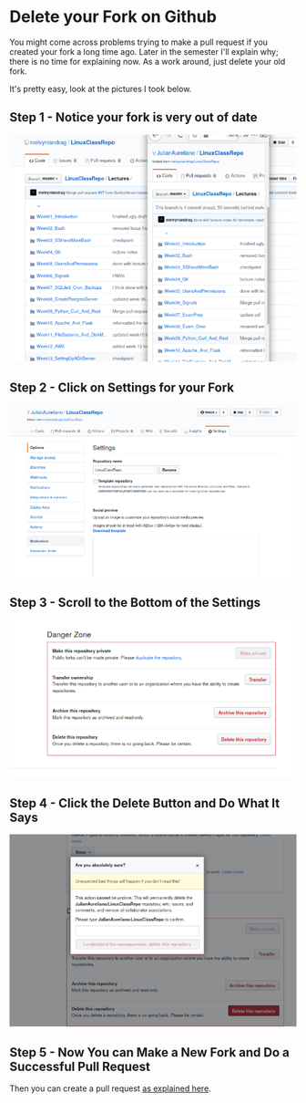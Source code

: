 # Delete your Fork on Github

You might come across problems trying to make a pull request if you created your
fork a long time ago. Later in the semester I'll explain why; there is no time
for explaining now. As a work around, just delete your old fork. 

It's pretty easy, look at the pictures I took below.

## Step 1 - Notice your fork is very out of date
![step 1](01_forkOutOfDate.png)

## Step 2 - Click on Settings for your Fork
![step 2](02_clickSettingsForFork.png)

## Step 3 - Scroll to the Bottom of the Settings
![step 3](03_scrollToBottomOfSettings.png)

## Step 4 - Click the Delete Button and Do What It Says
![step 4](04_deleteYourFork.png)

## Step 5 - Now You can Make a New Fork and Do a Successful Pull Request

Then you can create a pull request [as explained
here](https://www.youtube.com/watch?v=OyN39W7P4Mc).

